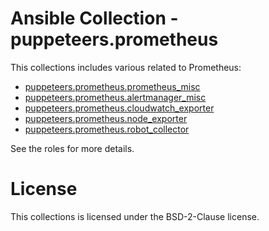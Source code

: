 # Ansible Collection - puppeteers.prometheus

This collections includes various related to Prometheus:

* [puppeteers.prometheus.prometheus_misc](roles/prometheus_misc/README.md)
* [puppeteers.prometheus.alertmanager_misc](roles/alertmanager_misc/README.md)
* [puppeteers.prometheus.cloudwatch_exporter](roles/cloudwatch_exporter/README.md)
* [puppeteers.prometheus.node_exporter](roles/node_exporter/README.md)
* [puppeteers.prometheus.robot_collector](roles/robot_collector/README.md)

See the roles for more details.

# License

This collections is licensed under the BSD-2-Clause license.
